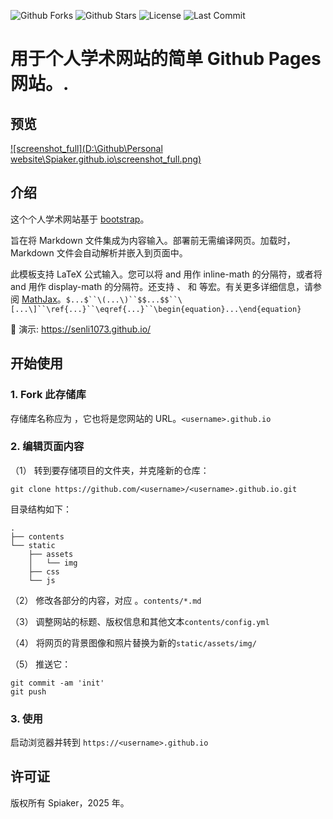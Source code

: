 

![Github Forks](https://img.shields.io/github/forks/senli1073/senli1073.github.io?style=flat)
![Github Stars](https://img.shields.io/github/stars/senli1073/senli1073.github.io?style=flat)
![License](https://img.shields.io/github/license/senli1073/senli1073.github.io)
![Last Commit](https://img.shields.io/github/last-commit/senli1073/senli1073.github.io)

# 用于个人学术网站的简单 Github Pages 网站。.

## 预览
[![screenshot_full](D:\Github\Personal website\Spiaker.github.io\screenshot_full.png)](https://spiaker.github.io/)


## 介绍

这个个人学术网站基于 [bootstrap](https://github.com/StartBootstrap/startbootstrap-new-age)。

旨在将 Markdown 文件集成为内容输入。部署前无需编译网页。加载时，Markdown 文件会自动解析并嵌入到页面中。

此模板支持 LaTeX 公式输入。您可以将 and 用作 inline-math 的分隔符，或者将 and 用作 display-math 的分隔符。还支持 、 和 等宏。有关更多详细信息，请参阅 [MathJax](https://docs.mathjax.org/en/latest/index.html)。`$...$``\(...\)``$$...$$``\[...\]``\ref{...}``\eqref{...}``\begin{equation}...\end{equation}`

:milky_way: 演示: https://senli1073.github.io/

## 开始使用

### 1. Fork 此存储库
存储库名称应为 ，它也将是您网站的 URL。`<username>.github.io`


### 2. 编辑页面内容

（1） 转到要存储项目的文件夹，并克隆新的仓库：
```
git clone https://github.com/<username>/<username>.github.io.git
```
目录结构如下：

```.
.
├── contents
└── static
    ├── assets
    │   └── img
    ├── css
    └── js
```

（2） 修改各部分的内容，对应 。`contents/*.md`

（3） 调整网站的标题、版权信息和其他文本`contents/config.yml`

（4） 将网页的背景图像和照片替换为新的`static/assets/img/`

（5） 推送它：

```
git commit -am 'init'
git push
```


### 3. 使用

启动浏览器并转到 `https://<username>.github.io`



## 许可证

版权所有 Spiaker，2025 年。

